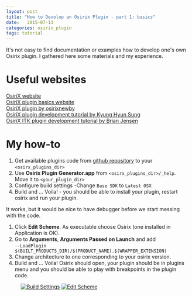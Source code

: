 ```yaml
---
layout: post
title: "How to Devolop an Osirix Plugin - part 1: basics"
date:   2015-07-13
categories: osirix_plugin
tags: tutorial
---
```


It's not easy to find documentation or examples how to develop one's own Osirix plugin. I gathered here some materials and my experience.

# Useful websites

[OsiriX website](http://www.osirix-viewer.com/Documentation/Guides/Development/)  
[OsiriX plugin basics website](https://osirixpluginbasics.wordpress.com)  
[OsiriX plugin by osirixnewby](http://myfirstosirixplugin.blogspot.com/)  
[OsiriX plugin development tutorial by Kyung Hyun Sung](http://kyungs.bol.ucla.edu/Site/Software.html)  
[OsiriX ITK plugin development tutorial by Brian Jensen](http://campar.in.tum.de/Students/SepOsiriXSegmentation)

# My how-to

1. Get available plugins code from [github repository](https://github.com/pixmeo/osirixplugins) to your ``<osirx_plugins_dir>``
2. Use **Osirix Plugin Generator.app** from ``<osirx_plugins_dir>/_help``. Move it to ``<your_plugin_dir>``
3. Configure build settings -Change ``Base SDK`` to ``Latest OSX``
4. Build and ... Voila! - you should be able to install your plugin, restart osirix and run your plugin.

It works, but it would be nice to have debugger before we start messing with the code. 

1. Click **Edit Scheme**. As executable choose Osirix (one installed in Application is OK). 
2. Go to **Arguments**, **Arguments Passed on Launch** and add     
  `--LoadPlugin $(BUILT_PRODUCTS_DIR)/$(PRODUCT_NAME).$(WRAPPER_EXTENSION)`
3. Change architecture to one corresponding to your osirix version.
4. Build and ... Voila! Osirix should open, your plugin should be in plugins menu and you should be able to play with breakpoints in the plugin code.

<figure>
  <a href="{{ site.url }}/images/Tutorial/BuildSettings.png"><img src="{{ site.url }}/images/Tutorial/BuildSettings.png" alt="Build Settings"></a>
  <a href="{{ site.url }}/images/Tutorial/EditScheme.png"><img src="{{ site.url }}/images/Tutorial/EditScheme.png" alt="Edit Scheme"></a>
  <figcaption></figcaption>
</figure>